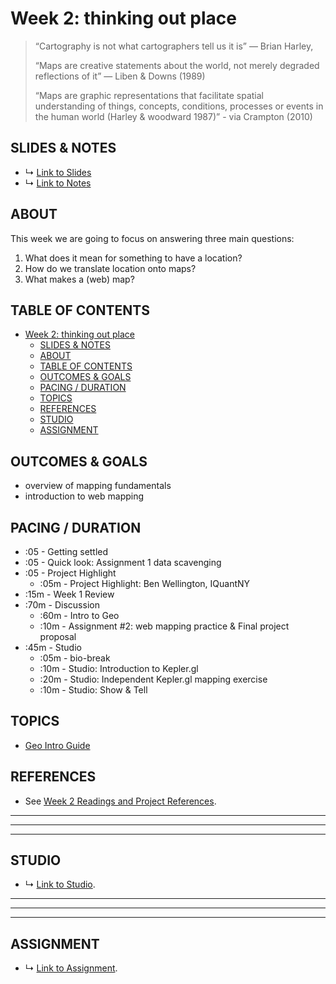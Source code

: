 # Week 2: thinking out place

> “Cartography is not what cartographers tell us it is” ― Brian Harley, 
>
> “Maps are creative statements about the world, not merely degraded reflections of it” ― Liben & Downs (1989)
>
>“Maps are graphic representations that facilitate spatial understanding of things, concepts, conditions, processes or events in the human world (Harley & woodward 1987)” - via Crampton (2010) 

## SLIDES & NOTES
* ↳ [Link to Slides](https://docs.google.com/presentation/d/1L62tvt_f6OsLgvwgYlZgs2KK6hp5ksWDzvwv95XxPSs/edit?usp=sharing)
* ↳ [Link to Notes](https://docs.google.com/document/d/1AzhMi-AjhHBwfdx_fLjEx201qIaF5BSrRtNTmTNRJAU/edit?usp=sharing)

## ABOUT

This week we are going to focus on answering three main questions:
1. What does it mean for something to have a location?
2. How do we translate location onto maps?
3. What makes a (web) map?


## TABLE OF CONTENTS

- [Week 2: thinking out place](#week-2-thinking-out-place)
  - [SLIDES & NOTES](#slides--notes)
  - [ABOUT](#about)
  - [TABLE OF CONTENTS](#table-of-contents)
  - [OUTCOMES & GOALS](#outcomes--goals)
  - [PACING / DURATION](#pacing--duration)
  - [TOPICS](#topics)
  - [REFERENCES](#references)
  - [STUDIO](#studio)
  - [ASSIGNMENT](#assignment)

## OUTCOMES & GOALS

* overview of mapping fundamentals
* introduction to web mapping

## PACING / DURATION

* :05 - Getting settled
* :05 - Quick look: Assignment 1 data scavenging
* :05 - Project Highlight
  * :05m - Project Highlight: Ben Wellington, IQuantNY
* :15m - Week 1 Review
* :70m - Discussion
  * :60m - Intro to Geo
  * :10m - Assignment #2: web mapping practice & Final project proposal
* :45m - Studio
  * :05m - bio-break
  * :10m - Studio: Introduction to Kepler.gl
  * :20m - Studio: Independent Kepler.gl mapping exercise
  * :10m - Studio: Show & Tell


## TOPICS

* [Geo Intro Guide](guides/geo-intro-guide.md)

## REFERENCES

* See [Week 2 Readings and Project References](BIBLIOGRAPHY.md#week-02-thinking-out-place).

***
***
***

## STUDIO

* ↳ [Link to Studio](guides/keplergl-guide.md).

***
***
***

## ASSIGNMENT

* ↳ [Link to Assignment](assignments/assignment_02.md).


<!-- 
 This week is called "Countermaps and Cartographics." "Countermaps" refer to efforts to map "against dominant power structures" and "Cartographics" are reference to the visual manifestations of various spatial mappings. These terms are relevant for us because we will be focusing on ways in which our contributions - albeit still in their early stages - can be framed as mini "resistances." 

This week will be exploring how "countermaps" and "cartographics" can take the form of "map mashups and new spatial media" and how they relate to media art/creative technology. Our discussion will address this question "what is critique?" and the role that media art/creative tech interventions may play in shaping cartographic discourse. The discussion will explore how the changing landscape of tools and participants in mapping and map making have shaped who, how, and what maps operate in the world. 

This week we will focus on web mapping "map mashups." Using the data we collected from last week, we will take a look at programmatic methods for making interactive maps using Leaflet.js. We will also take a look at Kepler.gl, a web-based GUI tool for visualizing spatial data.

* what's on a map? and what power do maps wield?
  * Countermaps & Cartographics: 
    * On geographic knowledge, geography, cartography, mapping & GIS: Overview of GIS, Geography, and Discipline of Cartography - and where we fit in
    * Countermaps:
      * What can maps do? 
      * Examples of ways in which maps make space and knowledge
    * Cartographics: "A Map is not the territory" - https://en.wikipedia.org/wiki/Map%E2%80%93territory_relation
      * Elements of a map? 
      * Mark Monmonier - How to lie with maps ==> about cartographic considerations
    * Studio:
      * getting coordinates from photo metadata and saving to a file
    * A2: Points on the map 
      * continue data collection, go through geosandbox 
      * publish your map with images that explain what you have collected so far.

**Chapter 2:**
1. What is critique? How can mapping be critical? The concept of "Situated Knowledges" and the production of space
2. Basic Principles of Critical Cartography
   1. Via Crampton
      1. Critique has a number of basic principles. First, it examines the (often unexamined) grounds of our decision-making knowledges; second it situates knowledge in specific historical periods and geographic spaces (rather than being universal for all time); third it seeks to uncover the relationship between power and knowledge; and fourth it resists, challenges, and sometimes overthrows our categories of thought. The purpose of critique is not to say that our knowledge is not true, but that the truth of knowledge is established under conditions that have a lot to do with power. Critique is therefore a politics of knowledge. Crampton, Jeremy W.. Mapping (Critical Introductions to Geography) . Wiley. Kindle Edition. 
   2. Via Blomley
      1. 1. It is oppositional: it targets dominant forms of oppression or inequalities. 2. It is activist and practical: it wishes to change the world. 3. It is theoretic: it rejects positivist explanation and embraces critical social theory. Crampton, Jeremy W.. Mapping (Critical Introductions to Geography) . Wiley. Kindle Edition. ... Critical cartography and GIS is only in part a matter of scholarship, for the other half of our one–two punch, we have to turn to actual interventions, protests, transformations, and community mappings. Included in this would also be art work, blogs, mashups, and the “geospatial” web. Crampton, Jeremy W.. Mapping (Critical Introductions to Geography) . Wiley. Kindle Edition. 
   3. In sum:
      1. 1. The first principle of critical mapping is that maps are incredibly useful ways of organizing and producing knowledge about the world, but that these orders of knowledge also incorporate unexamined assumptions which act as limits which deserve to be challenged. 2. One way to challenge these orders of knowledge is by putting them into historical perspective. This historicization of knowledge not only shows that other times did things differently, but by providing an intellectual history it allows us to see the edges of our own limits, and to conceive of other knowledges that might be useful. Critical mapping also emphasizes that the way maps and spatial knowledges have been deployed has varied tremendously between cultures and places. This can be described as a spatialization of knowledge. 3. Critical mapping also holds that geographic knowledge is shaped by a whole array of social, economic, and historical forces, so that knowledge does not exist except in relation to power. When we speak of maps as political, it is this relationship between knowledge and power that is at stake. 4. The critical mapping project is also one which has an activist, emancipatory flavor to it. Sometimes this approach is concerned with overthrowing the influence of official knowledges (such as those of the government or the state) by showing their historical and spatial contingency (Livingstone 2003; Sparke 1998). At other times this approach seeks to dismantle more specific forms of knowledge, such as recent work by feminists in critical GIS or community activism in participatory GIS (Elwood 2006b; Kwan 2002a; Schuurman 2002). Crampton, Jeremy W.. Mapping (Critical Introductions to Geography) . Wiley. Kindle Edition. 
3. Maps are active; they actively construct knowledge, they exercise power and they can be a powerful means of promoting social change. Crampton, Jeremy W.. Mapping (Critical Introductions to Geography) . Wiley. Kindle Edition. 
4. Wood argued that maps express the interests of certain groups and that these interests are not always explicit. Crampton, Jeremy W.. Mapping (Critical Introductions to Geography) . Wiley. Kindle Edition. 
5. Rejecting the binary oppositions until then dominant in cartography, such as art/science, objective/subjective, and scientific/ideological, Harley sought to situate maps as social documents that needed to be understood in their historical contexts.

Crampton, Jeremy W.. Mapping (Critical Introductions to Geography) . Wiley. Kindle Edition. 

 -->